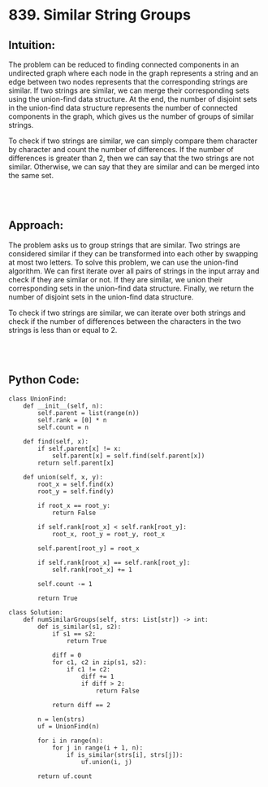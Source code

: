 # 839. Similar String Groups

## Intuition:
The problem can be reduced to finding connected components in an undirected graph where each node in the graph represents a string and an edge between two nodes represents that the corresponding strings are similar. If two strings are similar, we can merge their corresponding sets using the union-find data structure. At the end, the number of disjoint sets in the union-find data structure represents the number of connected components in the graph, which gives us the number of groups of similar strings.

To check if two strings are similar, we can simply compare them character by character and count the number of differences. If the number of differences is greater than 2, then we can say that the two strings are not similar. Otherwise, we can say that they are similar and can be merged into the same set.

<br></br>
## Approach:
The problem asks us to group strings that are similar. Two strings are considered similar if they can be transformed into each other by swapping at most two letters. To solve this problem, we can use the union-find algorithm. We can first iterate over all pairs of strings in the input array and check if they are similar or not. If they are similar, we union their corresponding sets in the union-find data structure. Finally, we return the number of disjoint sets in the union-find data structure.

To check if two strings are similar, we can iterate over both strings and check if the number of differences between the characters in the two strings is less than or equal to 2.

<br></br>
## Python Code:
```shell
class UnionFind:
    def __init__(self, n):
        self.parent = list(range(n))
        self.rank = [0] * n
        self.count = n

    def find(self, x):
        if self.parent[x] != x:
            self.parent[x] = self.find(self.parent[x])
        return self.parent[x]

    def union(self, x, y):
        root_x = self.find(x)
        root_y = self.find(y)

        if root_x == root_y:
            return False

        if self.rank[root_x] < self.rank[root_y]:
            root_x, root_y = root_y, root_x

        self.parent[root_y] = root_x

        if self.rank[root_x] == self.rank[root_y]:
            self.rank[root_x] += 1

        self.count -= 1

        return True

class Solution:
    def numSimilarGroups(self, strs: List[str]) -> int:
        def is_similar(s1, s2):
            if s1 == s2:
                return True

            diff = 0
            for c1, c2 in zip(s1, s2):
                if c1 != c2:
                    diff += 1
                    if diff > 2:
                        return False

            return diff == 2

        n = len(strs)
        uf = UnionFind(n)

        for i in range(n):
            for j in range(i + 1, n):
                if is_similar(strs[i], strs[j]):
                    uf.union(i, j)

        return uf.count

```
